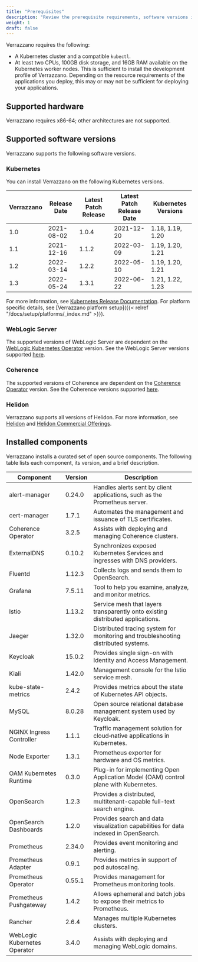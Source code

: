 ```yaml
---
title: "Prerequisites"
description: "Review the prerequisite requirements, software versions installed and supported by Verrazzano"
weight: 1
draft: false
---
```



Verrazzano requires the following:
- A Kubernetes cluster and a compatible `kubectl`.
- At least two CPUs, 100GB disk storage, and 16GB RAM available on the Kubernetes worker nodes.  This is sufficient to install the development profile
  of Verrazzano.  Depending on the resource requirements of the applications you deploy, this may or may not be sufficient for deploying your
  applications.

## Supported hardware
Verrazzano requires x86-64; other architectures are not supported.

## Supported software versions
Verrazzano supports the following software versions.

### Kubernetes
You can install Verrazzano on the following Kubernetes versions.

| Verrazzano | Release Date | Latest Patch Release | Latest Patch Release Date | Kubernetes Versions |
|------------|--------------|----------------------|---------------------------|------------------|
| 1.0        | 2021-08-02   | 1.0.4                | 2021-12-20                | 1.18, 1.19, 1.20 |
| 1.1        | 2021-12-16   | 1.1.2                | 2022-03-09                | 1.19, 1.20, 1.21 |
| 1.2        | 2022-03-14   | 1.2.2                | 2022-05-10                | 1.19, 1.20, 1.21 |
| 1.3        | 2022-05-24   | 1.3.1                | 2022-06-22                | 1.21, 1.22, 1.23 |

For more information, see [Kubernetes Release Documentation](https://kubernetes.io/releases/).
For platform specific details, see [Verrazzano platform setup]({{< relref "/docs/setup/platforms/_index.md" >}}).

### WebLogic Server
The supported versions of WebLogic Server are dependent on the [WebLogic Kubernetes Operator](https://oracle.github.io/weblogic-kubernetes-operator/) version.
See the WebLogic Server versions supported [here](https://oracle.github.io/weblogic-kubernetes-operator/userguide/prerequisites/introduction/).


### Coherence
The supported versions of Coherence are dependent on the [Coherence Operator](https://oracle.github.io/coherence-operator/docs/latest/#/about/01_overview) version.
See the Coherence versions supported [here](https://oracle.github.io/coherence-operator/docs/latest/#/docs/installation/01_installation).

### Helidon
Verrazzano supports all versions of Helidon.  For more information, see [Helidon](https://helidon.io) and
 [Helidon Commercial Offerings](https://support.oracle.com/knowledge/Middleware/2645279_1.html).

## Installed components
Verrazzano installs a curated set of open source components.  The following table lists each
component, its version, and a brief description.

| Component                    | Version | Description                                                                          |
|------------------------------|---------|--------------------------------------------------------------------------------------|
| alert-manager                | 0.24.0  | Handles alerts sent by client applications, such as the Prometheus server.            |
| cert-manager                 | 1.7.1   | Automates the management and issuance of TLS certificates.                           |
| Coherence Operator           | 3.2.5   | Assists with deploying and managing Coherence clusters.                              |
| ExternalDNS                  | 0.10.2  | Synchronizes exposed Kubernetes Services and ingresses with DNS providers.           |
| Fluentd                      | 1.12.3  | Collects logs and sends them to OpenSearch.                                          |
| Grafana                      | 7.5.11  | Tool to help you examine, analyze, and monitor metrics.                                |
| Istio                        | 1.13.2  | Service mesh that layers transparently onto existing distributed applications.       |
| Jaeger                       | 1.32.0  | Distributed tracing system for monitoring and troubleshooting distributed systems.   |
| Keycloak                     | 15.0.2  | Provides single sign-on with Identity and Access Management.                         |
| Kiali                        | 1.42.0  | Management console for the Istio service mesh.                                       |
| kube-state-metrics           | 2.4.2   | Provides metrics about the state of Kubernetes API objects.                          |
| MySQL                        | 8.0.28  | Open source relational database management system used by Keycloak.                  |
| NGINX Ingress Controller     | 1.1.1   | Traffic management solution for cloud‑native applications in Kubernetes.             |
| Node Exporter                | 1.3.1   | Prometheus exporter for hardware and OS metrics.                                     |
| OAM Kubernetes Runtime       | 0.3.0   | Plug-in for implementing Open Application Model (OAM) control plane with Kubernetes. |
| OpenSearch                   | 1.2.3   | Provides a distributed, multitenant-capable full-text search engine.                 |
| OpenSearch Dashboards        | 1.2.0   | Provides search and data visualization capabilities for data indexed in OpenSearch.  |
| Prometheus                   | 2.34.0  | Provides event monitoring and alerting.                                              |
| Prometheus Adapter           | 0.9.1   | Provides metrics in support of pod autoscaling.                                      |
| Prometheus Operator          | 0.55.1  | Provides management for Prometheus monitoring tools.                                 |
| Prometheus Pushgateway       | 1.4.2   | Allows ephemeral and batch jobs to expose their metrics to Prometheus.               |
| Rancher                      | 2.6.4   | Manages multiple Kubernetes clusters.                                                |
| WebLogic Kubernetes Operator | 3.4.0   | Assists with deploying and managing WebLogic domains.                                |
